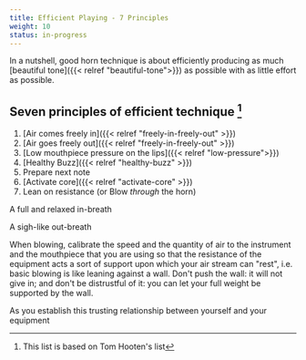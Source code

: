 ```yaml
---
title: Efficient Playing - 7 Principles
weight: 10
status: in-progress
---
```


In a nutshell, good horn technique is about efficiently producing as much [beautiful tone]({{< relref "beautiful-tone">}}) as possible with as little effort as possible.

## Seven principles of efficient technique [^based-on]

[^based-on]: This list is based on Tom Hooten's list

1. [Air comes freely in]({{< relref "freely-in-freely-out" >}})
2. [Air goes freely out]({{< relref "freely-in-freely-out" >}})
3. [Low mouthpiece pressure on the lips]({{< relref "low-pressure">}})
4. [Healthy Buzz]({{< relref "healthy-buzz" >}})
5. Prepare next note
6. [Activate core]({{< relref "activate-core" >}})
7. Lean on resistance (or Blow *through* the horn)


A full and relaxed in-breath

A sigh-like out-breath

When blowing, calibrate the speed and the quantity of air to the instrument and the mouthpiece that you are using so that the resistance of the equipment acts a sort of support upon which your air stream can "rest", i.e. basic blowing is like leaning against a wall. Don't push the wall: it will not give in; and don't be distrustful of it: you can let your full weight be supported by the wall.

As you establish this trusting relationship between yourself and your equipment
